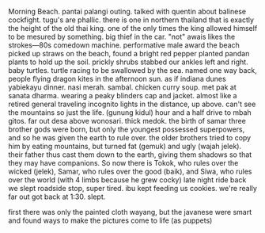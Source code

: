 Morning
Beach. pantai palangi outing.
talked with quentin about balinese cockfight. 
tugu's are phallic. there is one in northern thailand that is exactly the height of the old thai king. one of the only times the king allowed himself to be mesured by something.
big thief in the car. "not"
awais likes the strokes—80s comedown machine.
performative male award
the beach
picked up straws on the beach, found a bright red pepper
planted pandan plants to hold up the soil.
prickly shrubs stabbed our ankles left and right.
baby turtles. turtle racing to be swallowed by the sea.
named one
way back, people flying dragon kites in the afternoon sun. as if indiana dunes
yabiekayu dinner. nasi merah. sambal. chicken curry soup.
met pak at sanata dharma. wearing a peaky blinders cap and jacket. almost like a retired general traveling incognito
lights in the distance, up above. can't see the mountains so just the life. (gunung kidul)
hour and a half drive to mbah gitos. far out desa above wonosari.
thick medok. 
the birth of samar
three brother gods were born, but only the youngest possessed superpowers, and so he was given the earth to rule over. the older brothers tried to copy him by eating mountains, but turned fat (gemuk) and ugly (wajah jelek). their father thus cast them down to the earth, giving them shadows so that they may have companions. So now there is Tokok, who rules over the wicked (jelek), Samar, who rules over the good (baik), and Siwa, who rules over the world (with 4 limbs because he grew cocky)
late night ride back
we slept
roadside stop, super tired. ibu kept feeding us cookies.
we're really far out
got back at 1:30. slept.

first there was only the painted cloth wayang, but the javanese were smart and found ways to make the pictures come to life (as puppets)
